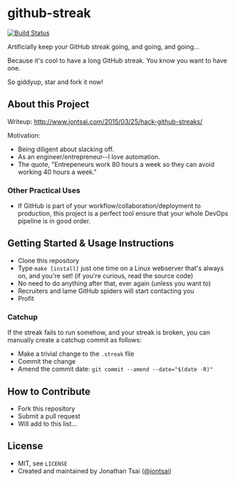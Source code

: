 # github-streak

[![Build Status](https://travis-ci.org/jontsai/github-streak.svg)](https://travis-ci.org/jontsai/github-streak)

Artificially keep your GitHub streak going, and going, and going...

Because it's cool to have a long GitHub streak. You know you want to have one.

So giddyup, star and fork it now!

## About this Project

Writeup: <http://www.jontsai.com/2015/03/25/hack-github-streaks/>

Motivation:

- Being diligent about slacking off.
- As an engineer/entrepreneur--I love automation.
- The quote, "Entrepeneurs work 80 hours a week so they can avoid working 40 hours a week."

### Other Practical Uses

- If GitHub is part of your workflow/collaboration/deployment to production, this project is a perfect tool ensure that your whole DevOps pipeline is in good order.

## Getting Started & Usage Instructions

- Clone this repository
- Type `make [install]` just one time on a Linux webserver that's always on, and you're set! (if you're curious, read the source code)
- No need to do anything after that, ever again (unless you want to)
- Recruiters and lame GitHub spiders will start contacting you
- Profit

### Catchup

If the streak fails to run somehow, and your streak is broken, you can manually create a catchup commit as follows:

- Make a trivial change to the `.streak` file
- Commit the change
- Amend the commit date: `git commit --amend --date="$(date -R)"`

## How to Contribute

- Fork this repository
- Submit a pull request
- Will add to this list...

## License

- MIT, see `LICENSE`
- Created and maintained by Jonathan Tsai ([@jontsai](http://twitter.com/jontsai))
